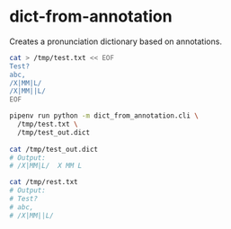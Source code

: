 # dict-from-annotation

Creates a pronunciation dictionary based on annotations.

```sh
cat > /tmp/test.txt << EOF
Test?
abc,
/X|MM|L/
/X|MM||L/
EOF

pipenv run python -m dict_from_annotation.cli \
  /tmp/test.txt \
  /tmp/test_out.dict
  
cat /tmp/test_out.dict
# Output:
# /X|MM|L/  X MM L

cat /tmp/rest.txt
# Output:
# Test?
# abc,
# /X|MM||L/

```
